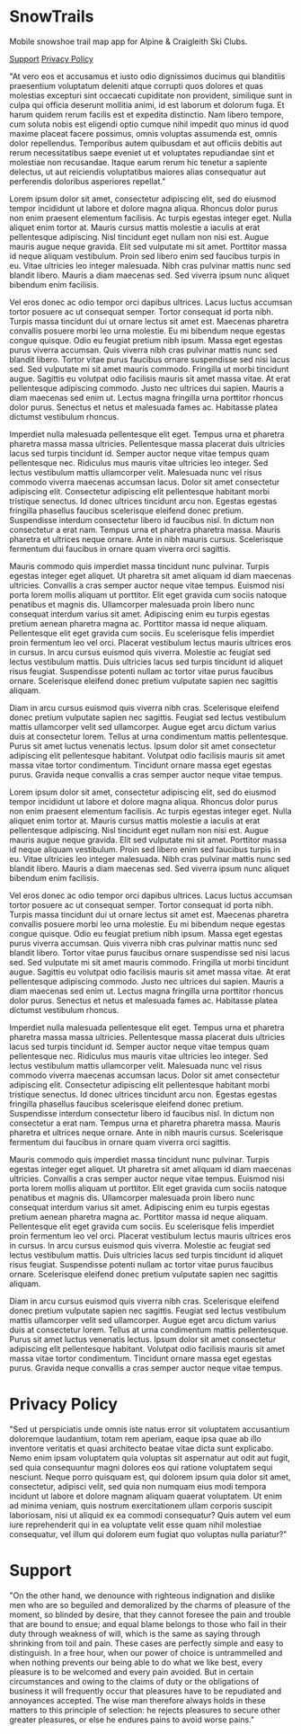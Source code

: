 # SnowTrails
Mobile snowshoe trail map app for Alpine & Craigleith Ski Clubs.

[Support](#support)
[Privacy Policy](#privacy-policy)

"At vero eos et accusamus et iusto odio dignissimos ducimus qui blanditiis praesentium voluptatum deleniti atque corrupti quos dolores et quas molestias excepturi sint occaecati cupiditate non provident, similique sunt in culpa qui officia deserunt mollitia animi, id est laborum et dolorum fuga. Et harum quidem rerum facilis est et expedita distinctio. Nam libero tempore, cum soluta nobis est eligendi optio cumque nihil impedit quo minus id quod maxime placeat facere possimus, omnis voluptas assumenda est, omnis dolor repellendus. Temporibus autem quibusdam et aut officiis debitis aut rerum necessitatibus saepe eveniet ut et voluptates repudiandae sint et molestiae non recusandae. Itaque earum rerum hic tenetur a sapiente delectus, ut aut reiciendis voluptatibus maiores alias consequatur aut perferendis doloribus asperiores repellat."

Lorem ipsum dolor sit amet, consectetur adipiscing elit, sed do eiusmod tempor incididunt ut labore et dolore magna aliqua. Rhoncus dolor purus non enim praesent elementum facilisis. Ac turpis egestas integer eget. Nulla aliquet enim tortor at. Mauris cursus mattis molestie a iaculis at erat pellentesque adipiscing. Nisl tincidunt eget nullam non nisi est. Augue mauris augue neque gravida. Elit sed vulputate mi sit amet. Porttitor massa id neque aliquam vestibulum. Proin sed libero enim sed faucibus turpis in eu. Vitae ultricies leo integer malesuada. Nibh cras pulvinar mattis nunc sed blandit libero. Mauris a diam maecenas sed. Sed viverra ipsum nunc aliquet bibendum enim facilisis.

Vel eros donec ac odio tempor orci dapibus ultrices. Lacus luctus accumsan tortor posuere ac ut consequat semper. Tortor consequat id porta nibh. Turpis massa tincidunt dui ut ornare lectus sit amet est. Maecenas pharetra convallis posuere morbi leo urna molestie. Eu mi bibendum neque egestas congue quisque. Odio eu feugiat pretium nibh ipsum. Massa eget egestas purus viverra accumsan. Quis viverra nibh cras pulvinar mattis nunc sed blandit libero. Tortor vitae purus faucibus ornare suspendisse sed nisi lacus sed. Sed vulputate mi sit amet mauris commodo. Fringilla ut morbi tincidunt augue. Sagittis eu volutpat odio facilisis mauris sit amet massa vitae. At erat pellentesque adipiscing commodo. Justo nec ultrices dui sapien. Mauris a diam maecenas sed enim ut. Lectus magna fringilla urna porttitor rhoncus dolor purus. Senectus et netus et malesuada fames ac. Habitasse platea dictumst vestibulum rhoncus.

Imperdiet nulla malesuada pellentesque elit eget. Tempus urna et pharetra pharetra massa massa ultricies. Pellentesque massa placerat duis ultricies lacus sed turpis tincidunt id. Semper auctor neque vitae tempus quam pellentesque nec. Ridiculus mus mauris vitae ultricies leo integer. Sed lectus vestibulum mattis ullamcorper velit. Malesuada nunc vel risus commodo viverra maecenas accumsan lacus. Dolor sit amet consectetur adipiscing elit. Consectetur adipiscing elit pellentesque habitant morbi tristique senectus. Id donec ultrices tincidunt arcu non. Egestas egestas fringilla phasellus faucibus scelerisque eleifend donec pretium. Suspendisse interdum consectetur libero id faucibus nisl. In dictum non consectetur a erat nam. Tempus urna et pharetra pharetra massa. Mauris pharetra et ultrices neque ornare. Ante in nibh mauris cursus. Scelerisque fermentum dui faucibus in ornare quam viverra orci sagittis.

Mauris commodo quis imperdiet massa tincidunt nunc pulvinar. Turpis egestas integer eget aliquet. Ut pharetra sit amet aliquam id diam maecenas ultricies. Convallis a cras semper auctor neque vitae tempus. Euismod nisi porta lorem mollis aliquam ut porttitor. Elit eget gravida cum sociis natoque penatibus et magnis dis. Ullamcorper malesuada proin libero nunc consequat interdum varius sit amet. Adipiscing enim eu turpis egestas pretium aenean pharetra magna ac. Porttitor massa id neque aliquam. Pellentesque elit eget gravida cum sociis. Eu scelerisque felis imperdiet proin fermentum leo vel orci. Placerat vestibulum lectus mauris ultrices eros in cursus. In arcu cursus euismod quis viverra. Molestie ac feugiat sed lectus vestibulum mattis. Duis ultricies lacus sed turpis tincidunt id aliquet risus feugiat. Suspendisse potenti nullam ac tortor vitae purus faucibus ornare. Scelerisque eleifend donec pretium vulputate sapien nec sagittis aliquam.

Diam in arcu cursus euismod quis viverra nibh cras. Scelerisque eleifend donec pretium vulputate sapien nec sagittis. Feugiat sed lectus vestibulum mattis ullamcorper velit sed ullamcorper. Augue eget arcu dictum varius duis at consectetur lorem. Tellus at urna condimentum mattis pellentesque. Purus sit amet luctus venenatis lectus. Ipsum dolor sit amet consectetur adipiscing elit pellentesque habitant. Volutpat odio facilisis mauris sit amet massa vitae tortor condimentum. Tincidunt ornare massa eget egestas purus. Gravida neque convallis a cras semper auctor neque vitae tempus.

Lorem ipsum dolor sit amet, consectetur adipiscing elit, sed do eiusmod tempor incididunt ut labore et dolore magna aliqua. Rhoncus dolor purus non enim praesent elementum facilisis. Ac turpis egestas integer eget. Nulla aliquet enim tortor at. Mauris cursus mattis molestie a iaculis at erat pellentesque adipiscing. Nisl tincidunt eget nullam non nisi est. Augue mauris augue neque gravida. Elit sed vulputate mi sit amet. Porttitor massa id neque aliquam vestibulum. Proin sed libero enim sed faucibus turpis in eu. Vitae ultricies leo integer malesuada. Nibh cras pulvinar mattis nunc sed blandit libero. Mauris a diam maecenas sed. Sed viverra ipsum nunc aliquet bibendum enim facilisis.

Vel eros donec ac odio tempor orci dapibus ultrices. Lacus luctus accumsan tortor posuere ac ut consequat semper. Tortor consequat id porta nibh. Turpis massa tincidunt dui ut ornare lectus sit amet est. Maecenas pharetra convallis posuere morbi leo urna molestie. Eu mi bibendum neque egestas congue quisque. Odio eu feugiat pretium nibh ipsum. Massa eget egestas purus viverra accumsan. Quis viverra nibh cras pulvinar mattis nunc sed blandit libero. Tortor vitae purus faucibus ornare suspendisse sed nisi lacus sed. Sed vulputate mi sit amet mauris commodo. Fringilla ut morbi tincidunt augue. Sagittis eu volutpat odio facilisis mauris sit amet massa vitae. At erat pellentesque adipiscing commodo. Justo nec ultrices dui sapien. Mauris a diam maecenas sed enim ut. Lectus magna fringilla urna porttitor rhoncus dolor purus. Senectus et netus et malesuada fames ac. Habitasse platea dictumst vestibulum rhoncus.

Imperdiet nulla malesuada pellentesque elit eget. Tempus urna et pharetra pharetra massa massa ultricies. Pellentesque massa placerat duis ultricies lacus sed turpis tincidunt id. Semper auctor neque vitae tempus quam pellentesque nec. Ridiculus mus mauris vitae ultricies leo integer. Sed lectus vestibulum mattis ullamcorper velit. Malesuada nunc vel risus commodo viverra maecenas accumsan lacus. Dolor sit amet consectetur adipiscing elit. Consectetur adipiscing elit pellentesque habitant morbi tristique senectus. Id donec ultrices tincidunt arcu non. Egestas egestas fringilla phasellus faucibus scelerisque eleifend donec pretium. Suspendisse interdum consectetur libero id faucibus nisl. In dictum non consectetur a erat nam. Tempus urna et pharetra pharetra massa. Mauris pharetra et ultrices neque ornare. Ante in nibh mauris cursus. Scelerisque fermentum dui faucibus in ornare quam viverra orci sagittis.

Mauris commodo quis imperdiet massa tincidunt nunc pulvinar. Turpis egestas integer eget aliquet. Ut pharetra sit amet aliquam id diam maecenas ultricies. Convallis a cras semper auctor neque vitae tempus. Euismod nisi porta lorem mollis aliquam ut porttitor. Elit eget gravida cum sociis natoque penatibus et magnis dis. Ullamcorper malesuada proin libero nunc consequat interdum varius sit amet. Adipiscing enim eu turpis egestas pretium aenean pharetra magna ac. Porttitor massa id neque aliquam. Pellentesque elit eget gravida cum sociis. Eu scelerisque felis imperdiet proin fermentum leo vel orci. Placerat vestibulum lectus mauris ultrices eros in cursus. In arcu cursus euismod quis viverra. Molestie ac feugiat sed lectus vestibulum mattis. Duis ultricies lacus sed turpis tincidunt id aliquet risus feugiat. Suspendisse potenti nullam ac tortor vitae purus faucibus ornare. Scelerisque eleifend donec pretium vulputate sapien nec sagittis aliquam.

Diam in arcu cursus euismod quis viverra nibh cras. Scelerisque eleifend donec pretium vulputate sapien nec sagittis. Feugiat sed lectus vestibulum mattis ullamcorper velit sed ullamcorper. Augue eget arcu dictum varius duis at consectetur lorem. Tellus at urna condimentum mattis pellentesque. Purus sit amet luctus venenatis lectus. Ipsum dolor sit amet consectetur adipiscing elit pellentesque habitant. Volutpat odio facilisis mauris sit amet massa vitae tortor condimentum. Tincidunt ornare massa eget egestas purus. Gravida neque convallis a cras semper auctor neque vitae tempus.

# Privacy Policy
"Sed ut perspiciatis unde omnis iste natus error sit voluptatem accusantium doloremque laudantium, totam rem aperiam, eaque ipsa quae ab illo inventore veritatis et quasi architecto beatae vitae dicta sunt explicabo. Nemo enim ipsam voluptatem quia voluptas sit aspernatur aut odit aut fugit, sed quia consequuntur magni dolores eos qui ratione voluptatem sequi nesciunt. Neque porro quisquam est, qui dolorem ipsum quia dolor sit amet, consectetur, adipisci velit, sed quia non numquam eius modi tempora incidunt ut labore et dolore magnam aliquam quaerat voluptatem. Ut enim ad minima veniam, quis nostrum exercitationem ullam corporis suscipit laboriosam, nisi ut aliquid ex ea commodi consequatur? Quis autem vel eum iure reprehenderit qui in ea voluptate velit esse quam nihil molestiae consequatur, vel illum qui dolorem eum fugiat quo voluptas nulla pariatur?"


# Support 
"On the other hand, we denounce with righteous indignation and dislike men who are so beguiled and demoralized by the charms of pleasure of the moment, so blinded by desire, that they cannot foresee the pain and trouble that are bound to ensue; and equal blame belongs to those who fail in their duty through weakness of will, which is the same as saying through shrinking from toil and pain. These cases are perfectly simple and easy to distinguish. In a free hour, when our power of choice is untrammelled and when nothing prevents our being able to do what we like best, every pleasure is to be welcomed and every pain avoided. But in certain circumstances and owing to the claims of duty or the obligations of business it will frequently occur that pleasures have to be repudiated and annoyances accepted. The wise man therefore always holds in these matters to this principle of selection: he rejects pleasures to secure other greater pleasures, or else he endures pains to avoid worse pains."

